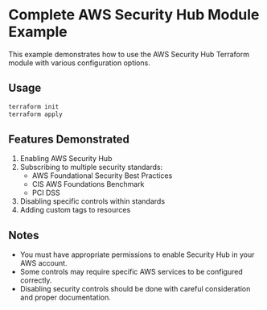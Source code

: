 # Complete AWS Security Hub Module Example

This example demonstrates how to use the AWS Security Hub Terraform module with various configuration options.

## Usage

```bash
terraform init
terraform apply
```

## Features Demonstrated

1. Enabling AWS Security Hub
2. Subscribing to multiple security standards:
   - AWS Foundational Security Best Practices
   - CIS AWS Foundations Benchmark
   - PCI DSS
3. Disabling specific controls within standards
4. Adding custom tags to resources

## Notes

- You must have appropriate permissions to enable Security Hub in your AWS account.
- Some controls may require specific AWS services to be configured correctly.
- Disabling security controls should be done with careful consideration and proper documentation.
